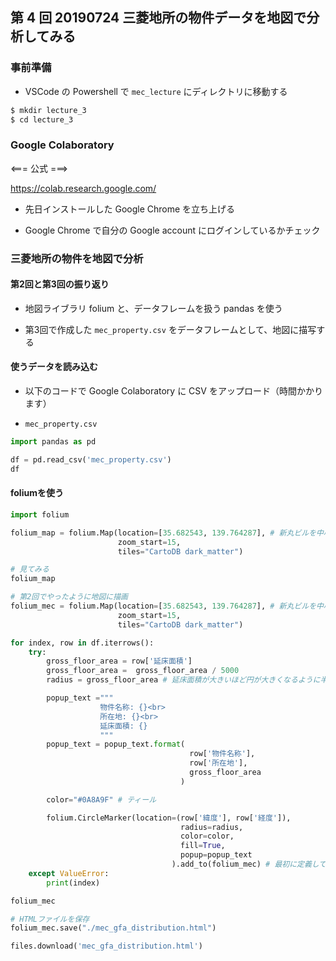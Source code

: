 ## 第 4 回 20190724 三菱地所の物件データを地図で分析してみる

### 事前準備

- VSCode の Powershell で `mec_lecture` にディレクトリに移動する

```bash
$ mkdir lecture_3
$ cd lecture_3
```

### Google Colaboratory

  <=== 公式 ===>

  https://colab.research.google.com/

- 先日インストールした Google Chrome を立ち上げる

- Google Chrome で自分の Google account にログインしているかチェック

### 三菱地所の物件を地図で分析

#### 第2回と第3回の振り返り

- 地図ライブラリ folium と、データフレームを扱う pandas を使う

- 第3回で作成した `mec_property.csv` をデータフレームとして、地図に描写する

#### 使うデータを読み込む

- 以下のコードで Google Colaboratory に CSV をアップロード（時間かかります）

* `mec_property.csv`

```python
import pandas as pd
```

```python
df = pd.read_csv('mec_property.csv')
df
```

#### foliumを使う

```python
import folium
```

```python
folium_map = folium.Map(location=[35.682543, 139.764287], # 新丸ビルを中心とする
                        zoom_start=15,
                        tiles="CartoDB dark_matter")
```

```python
# 見てみる
folium_map
```

```python
# 第2回でやったように地図に描画
folium_mec = folium.Map(location=[35.682543, 139.764287], # 新丸ビルを中心とする
                        zoom_start=15,
                        tiles="CartoDB dark_matter")

for index, row in df.iterrows():
    try:
        gross_floor_area = row['延床面積']
        gross_floor_area =  gross_floor_area / 5000
        radius = gross_floor_area # 延床面積が大きいほど円が大きくなるように半径を設定しておく

        popup_text ="""
                    物件名称: {}<br>
                    所在地: {}<br>
                    延床面積: {}
                    """
        popup_text = popup_text.format(
                                        row['物件名称'],
                                        row['所在地'],
                                        gross_floor_area
                                      )

        color="#0A8A9F" # ティール

        folium.CircleMarker(location=(row['緯度'], row['経度']),
                                      radius=radius,
                                      color=color,
                                      fill=True,
                                      popup=popup_text
                                    ).add_to(folium_mec) # 最初に定義しているfolium_macというオブジェクトにデータを加える
    except ValueError:
        print(index)
```

```python
folium_mec
```

```python
# HTMLファイルを保存
folium_mec.save("./mec_gfa_distribution.html")
```

```python
files.download('mec_gfa_distribution.html')
```
